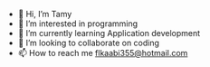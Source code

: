 - 👋 Hi, I’m Tamy
- 👀 I’m interested in programming
- 🌱 I’m currently learning Application development
- 💞️ I’m looking to collaborate on coding
- 📫 How to reach me flkaabi355@hotmail.com

<!---
Falkaabi355/Falkaabi355 is a ✨ special ✨ repository because its `README.md` (this file) appears on your GitHub profile.
You can click the Preview link to take a look at your changes.
--->
